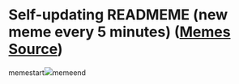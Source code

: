 # Self-updating READMEME (new meme every 5 minutes) ([Memes Source](https://bramses.notion.site/a49c1e962b7646879176ac3b327b6533?v=4d1eda54b170483cb03a40f257231764))

memestart![](https://www.notion.so/image/https%3A%2F%2Fs3-us-west-2.amazonaws.com%2Fsecure.notion-static.com%2F889481c6-ac37-4d6e-aac7-d29a9107ecd9%2FAE8A0DC6-3722-4ED0-A513-ADE646E8EFE6.jpeg?table=block&id=3785695f-4ab9-478f-a62d-5215712656d7&cache=v2)memeend

